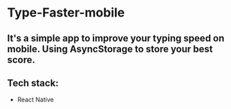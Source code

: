 # Type-Faster-mobile

## It's a simple app to improve your typing speed on mobile. Using AsyncStorage to store your best score.
## Tech stack:
- React Native

